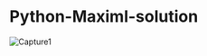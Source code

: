 # Python-Maximl-solution

![Capture1](https://user-images.githubusercontent.com/62660980/99877368-acd43d00-2c23-11eb-97e5-1d24ec84b47a.PNG)

